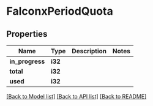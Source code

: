# FalconxPeriodQuota

## Properties

Name | Type | Description | Notes
------------ | ------------- | ------------- | -------------
**in_progress** | **i32** |  |
**total** | **i32** |  |
**used** | **i32** |  |

[[Back to Model list]](../README.md#documentation-for-models) [[Back to API list]](../README.md#documentation-for-api-endpoints) [[Back to README]](../README.md)
